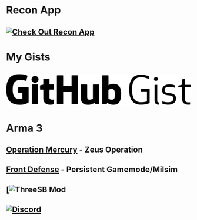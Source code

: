 # Recon App
## [![Check Out Recon App](https://recon.us.com/img/favicon.ico)](https://recon.us.com)

# My Gists
## [![ My Gists](https://raw.githubusercontent.com/b4b4r07/i/master/gist/logo.png)](https://gist.github.com/hostinfodev)

# Arma 3 
## [Operation Mercury](https://github.com/hostinfodev/operation_mercury.zargabad) - Zeus Operation

## [Front Defense](https://github.com/hostinfodev/front_defence.WL_Rosche) - Persistent Gamemode/Milsim

## [![ThreeSB Mod](https://github.com/hostinfodev/ThreeSB)

## [![Discord](https://logos-world.net/wp-content/uploads/2020/12/Discord-Logo.png)](https://discord.gg/QftAGcvbDT)
